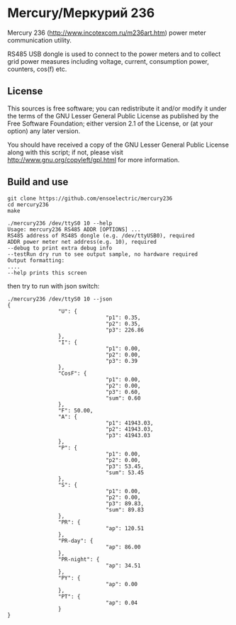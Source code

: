 # Mercury/Меркурий 236
Mercury 236 (http://www.incotexcom.ru/m236art.htm) power meter communication utility.

RS485 USB dongle is used to connect to the power meters and to collect grid power measures
including voltage, current, consumption power, counters, cos(f) etc.

## License

This sources is free software; you can redistribute it and/or modify it under the terms of the GNU Lesser General Public License as published by the Free Software Foundation; either version 2.1 of the License, or (at your option) any later version.

You should have received a copy of the GNU Lesser General Public License along with this script; if not, please visit http://www.gnu.org/copyleft/gpl.html for more information.

## Build and use  
```
git clone https://github.com/ensoelectric/mercury236
cd mercury236
make

./mercury236 /dev/ttyS0 10 --help
Usage: mercury236 RS485 ADDR [OPTIONS] ...
RS485 address of RS485 dongle (e.g. /dev/ttyUSB0), required
ADDR power meter net address(e.g. 10), required
--debug to print extra debug info
--testRun dry run to see output sample, no hardware required
Output formatting:
....
--help prints this screen
```

then try to run with json switch:  
```
./mercury236 /dev/ttyS0 10 --json  
{
                "U": {
                               "p1": 0.35,
                               "p2": 0.35,
                               "p3": 226.86
                },
                "I": {
                               "p1": 0.00,
                               "p2": 0.00,
                               "p3": 0.39
                },
                "CosF": {
                               "p1": 0.00,
                               "p2": 0.00,
                               "p3": 0.60,
                               "sum": 0.60
                },
                "F": 50.00,
                "A": {
                               "p1": 41943.03,
                               "p2": 41943.03,
                               "p3": 41943.03
                },
                "P": {
                               "p1": 0.00,
                               "p2": 0.00,
                               "p3": 53.45,
                               "sum": 53.45
                },
                "S": {
                               "p1": 0.00,
                               "p2": 0.00,
                               "p3": 89.83,
                               "sum": 89.83
                },
                "PR": {
                               "ap": 120.51
                },
                "PR-day": {
                               "ap": 86.00
                },
                "PR-night": {
                               "ap": 34.51
                },
                "PY": {
                               "ap": 0.00
                },
                "PT": {
                               "ap": 0.04
                }
}
```